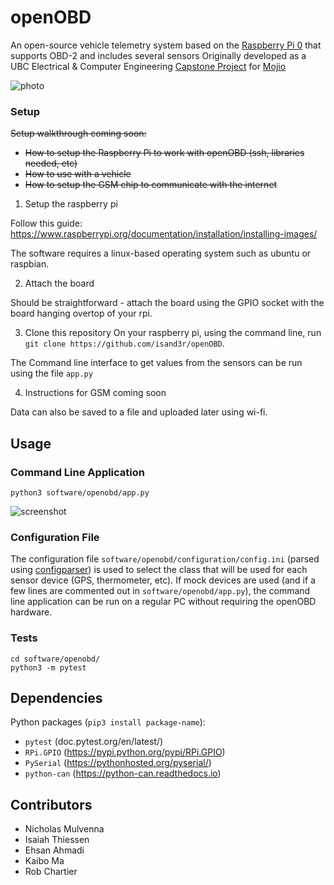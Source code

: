 # openOBD
An open-source vehicle telemetry system based on the [Raspberry Pi 0](https://www.raspberrypi.org/blog/raspberry-pi-zero) that supports OBD-2 and includes several sensors
Originally developed as a UBC Electrical & Computer Engineering [Capstone Project](https://www.ece.ubc.ca/courses/capstones) for [Mojio](https://www.moj.io/)

![photo](https://raw.githubusercontent.com/isand3r/openOBD/master/docs/photo.jpg)

### Setup

~~Setup walkthrough coming soon:~~
* ~~How to setup the Raspberry Pi to work with openOBD (ssh, libraries needed, etc)~~
* ~~How to use with a vehicle~~
* ~~How to setup the GSM chip to communicate with the internet~~

1. Setup the raspberry pi

Follow this guide: https://www.raspberrypi.org/documentation/installation/installing-images/

The software requires a linux-based operating system such as ubuntu or raspbian.

2. Attach the board

Should be straightforward - attach the board using the GPIO socket with the board hanging overtop of your rpi.

3. Clone this repository
On your raspberry pi, using the command line, run `git clone https://github.com/isand3r/openOBD`.

The Command line interface to get values from the sensors can be run using the file `app.py`

4. Instructions for GSM coming soon

Data can also be saved to a file and uploaded later using wi-fi. 

## Usage

### Command Line Application
```
python3 software/openobd/app.py
```

![screenshot](https://raw.githubusercontent.com/isand3r/openOBD/master/docs/screenshot.png)

### Configuration File
The configuration file `software/openobd/configuration/config.ini` (parsed using [configparser](https://docs.python.org/3/library/configparser.html)) is used to select the class that will be used for each sensor device (GPS, thermometer, etc). If mock devices are used (and if a few lines are commented out in `software/openobd/app.py`), the command line application can be run on a regular PC without requiring the openOBD hardware.

### Tests
```
cd software/openobd/
python3 -m pytest
```

## Dependencies
Python packages (`pip3 install package-name`):
* `pytest` (doc.pytest.org/en/latest/)
* `RPi.GPIO` (https://pypi.python.org/pypi/RPi.GPIO)
* `PySerial` (https://pythonhosted.org/pyserial/)
* `python-can` (https://python-can.readthedocs.io)

## Contributors
* Nicholas Mulvenna
* Isaiah Thiessen
* Ehsan Ahmadi
* Kaibo Ma
* Rob Chartier
